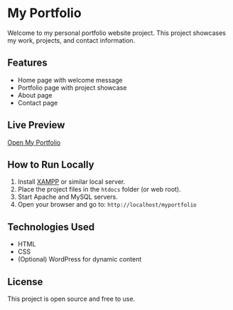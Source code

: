 

# My Portfolio

Welcome to my personal portfolio website project. This project showcases my work, projects, and contact information.

## Features

- Home page with welcome message
- Portfolio page with project showcase
- About page
- Contact page

## Live Preview

[Open My Portfolio](http://localhost/myportfolio)

## How to Run Locally

1. Install [XAMPP](https://www.apachefriends.org/) or similar local server.
2. Place the project files in the `htdocs` folder (or web root).
3. Start Apache and MySQL servers.
4. Open your browser and go to: `http://localhost/myportfolio`

## Technologies Used

- HTML
- CSS
- (Optional) WordPress for dynamic content

## License

This project is open source and free to use.
